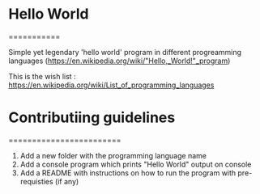 # Hello World
  ===========

Simple yet legendary 'hello world' program in different progreamming languages (https://en.wikipedia.org/wiki/"Hello,_World!"_program)

This is the wish list : https://en.wikipedia.org/wiki/List_of_programming_languages

# Contributiing guidelines
  ========================
1. Add a new folder with the programming language name
2. Add a console program which prints "Hello World" output on console
3. Add a README with instructions on how to run the program with pre-requisties (if any)

